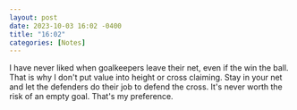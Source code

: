 ```yaml
---
layout: post
date: 2023-10-03 16:02 -0400
title: "16:02"
categories: [Notes]
---
```


I have never liked when goalkeepers leave their net, even if the win the ball. That is why I don't put value into height or cross claiming. Stay in your net and let the defenders do their job to defend the cross. It's never worth the risk of an empty goal. That's my preference.